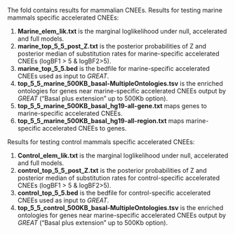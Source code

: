 The fold contains results for mammalian CNEEs.
Results for testing marine mammals specific accelerated CNEEs:
1. **Marine_elem_lik.txt** is the marginal loglikelihood under null, accelerated and full models.
2. **marine_top_5_5_post_Z.txt** is the posterior probabilities of Z and posterior median of substitution rates for marine-specific accelerated CNEEs (logBF1 > 5 & logBF2>5).
3. **marine_top_5_5.bed** is the bedfile for marine-specific accelerated CNEEs used as input to *GREAT*.
4. **top_5_5_marine_500KB_basal-MultipleOntologies.tsv** is the enriched ontologies for genes near marine-specific accelerated CNEEs output by *GREAT* (“Basal plus extension” up to 500Kb option).
5. **top_5_5_marine_500KB_basal_hg19-all-gene.txt** maps genes to  marine-specific accelerated CNEEs.
6. **top_5_5_marine_500KB_basal_hg19-all-region.txt** maps marine-specific accelerated CNEEs to genes.

Results for testing control mammals specific accelerated CNEEs:
1. **Control_elem_lik.txt** is the marginal loglikelihood under null, accelerated and full models.
2. **control_top_5_5_post_Z.txt** is the posterior probabilities of Z and posterior median of substitution rates for control-specific accelerated CNEEs (logBF1 > 5 & logBF2>5).
3. **control_top_5_5.bed** is the bedfile for control-specific accelerated CNEEs used as input to *GREAT*.
4. **top_5_5_control_500KB_basal-MultipleOntologies.tsv** is the enriched ontologies for genes near marine-specific accelerated CNEEs output by *GREAT* (“Basal plus extension” up to 500Kb option).
